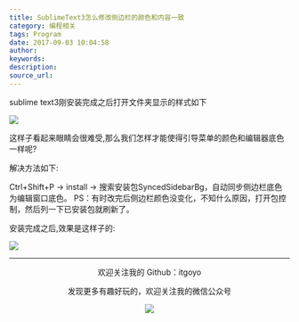 ```yaml
---
title: SublimeText3怎么修改侧边栏的颜色和内容一致
category: 编程相关
tags: Program
date: 2017-09-03 10:04:58
author:
keywords:
description:
source_url:
---
```

sublime text3刚安装完成之后打开文件夹显示的样式如下

![](http://omvbl46i3.bkt.clouddn.com/17-9-3/38900987.jpg)

这样子看起来眼睛会很难受,那么我们怎样才能使得引导菜单的颜色和编辑器底色一样呢?

解决方法如下:

Ctrl+Shift+P -> install -> 搜索安装包SyncedSidebarBg，自动同步侧边栏底色为编辑窗口底色。
PS：有时改完后侧边栏颜色没变化，不知什么原因，打开包控制，然后列一下已安装包就刷新了。

安装完成之后,效果是这样子的:

![](http://omvbl46i3.bkt.clouddn.com/17-9-3/5379561.jpg)





---

<div align=center>
欢迎关注我的 Github：itgoyo<br>

发现更多有趣好玩的，欢迎关注我的微信公众号

![](/assets/getqrcode.jpeg)
</div>
